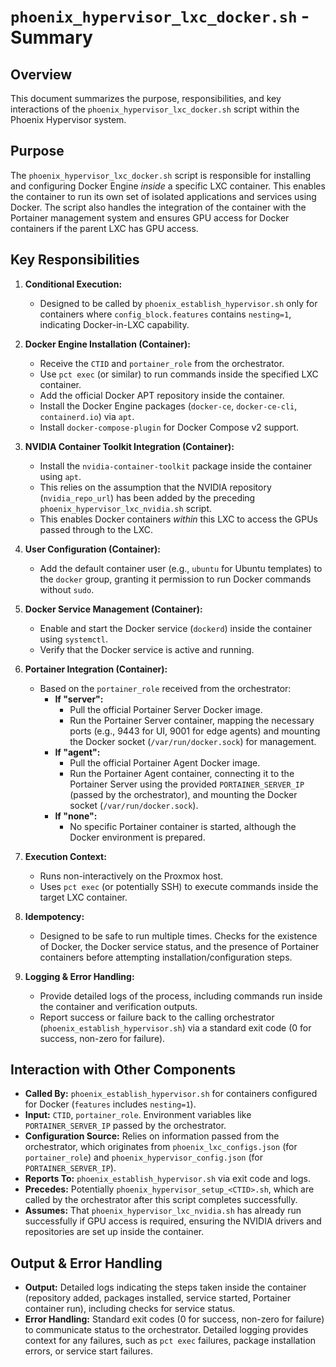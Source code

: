 # `phoenix_hypervisor_lxc_docker.sh` - Summary

## Overview

This document summarizes the purpose, responsibilities, and key interactions of the `phoenix_hypervisor_lxc_docker.sh` script within the Phoenix Hypervisor system.

## Purpose

The `phoenix_hypervisor_lxc_docker.sh` script is responsible for installing and configuring Docker Engine *inside* a specific LXC container. This enables the container to run its own set of isolated applications and services using Docker. The script also handles the integration of the container with the Portainer management system and ensures GPU access for Docker containers if the parent LXC has GPU access.

## Key Responsibilities

1.  **Conditional Execution:**
    *   Designed to be called by `phoenix_establish_hypervisor.sh` only for containers where `config_block.features` contains `nesting=1`, indicating Docker-in-LXC capability.

2.  **Docker Engine Installation (Container):**
    *   Receive the `CTID` and `portainer_role` from the orchestrator.
    *   Use `pct exec` (or similar) to run commands inside the specified LXC container.
    *   Add the official Docker APT repository inside the container.
    *   Install the Docker Engine packages (`docker-ce`, `docker-ce-cli`, `containerd.io`) via `apt`.
    *   Install `docker-compose-plugin` for Docker Compose v2 support.

3.  **NVIDIA Container Toolkit Integration (Container):**
    *   Install the `nvidia-container-toolkit` package inside the container using `apt`.
    *   This relies on the assumption that the NVIDIA repository (`nvidia_repo_url`) has been added by the preceding `phoenix_hypervisor_lxc_nvidia.sh` script.
    *   This enables Docker containers *within* this LXC to access the GPUs passed through to the LXC.

4.  **User Configuration (Container):**
    *   Add the default container user (e.g., `ubuntu` for Ubuntu templates) to the `docker` group, granting it permission to run Docker commands without `sudo`.

5.  **Docker Service Management (Container):**
    *   Enable and start the Docker service (`dockerd`) inside the container using `systemctl`.
    *   Verify that the Docker service is active and running.

6.  **Portainer Integration (Container):**
    *   Based on the `portainer_role` received from the orchestrator:
        *   **If "server":**
            *   Pull the official Portainer Server Docker image.
            *   Run the Portainer Server container, mapping the necessary ports (e.g., 9443 for UI, 9001 for edge agents) and mounting the Docker socket (`/var/run/docker.sock`) for management.
        *   **If "agent":**
            *   Pull the official Portainer Agent Docker image.
            *   Run the Portainer Agent container, connecting it to the Portainer Server using the provided `PORTAINER_SERVER_IP` (passed by the orchestrator), and mounting the Docker socket (`/var/run/docker.sock`).
        *   **If "none":**
            *   No specific Portainer container is started, although the Docker environment is prepared.

7.  **Execution Context:**
    *   Runs non-interactively on the Proxmox host.
    *   Uses `pct exec` (or potentially SSH) to execute commands inside the target LXC container.

8.  **Idempotency:**
    *   Designed to be safe to run multiple times. Checks for the existence of Docker, the Docker service status, and the presence of Portainer containers before attempting installation/configuration steps.

9.  **Logging & Error Handling:**
    *   Provide detailed logs of the process, including commands run inside the container and verification outputs.
    *   Report success or failure back to the calling orchestrator (`phoenix_establish_hypervisor.sh`) via a standard exit code (0 for success, non-zero for failure).

## Interaction with Other Components

*   **Called By:** `phoenix_establish_hypervisor.sh` for containers configured for Docker (`features` includes `nesting=1`).
*   **Input:** `CTID`, `portainer_role`. Environment variables like `PORTAINER_SERVER_IP` passed by the orchestrator.
*   **Configuration Source:** Relies on information passed from the orchestrator, which originates from `phoenix_lxc_configs.json` (for `portainer_role`) and `phoenix_hypervisor_config.json` (for `PORTAINER_SERVER_IP`).
*   **Reports To:** `phoenix_establish_hypervisor.sh` via exit code and logs.
*   **Precedes:** Potentially `phoenix_hypervisor_setup_<CTID>.sh`, which are called by the orchestrator after this script completes successfully.
*   **Assumes:** That `phoenix_hypervisor_lxc_nvidia.sh` has already run successfully if GPU access is required, ensuring the NVIDIA drivers and repositories are set up inside the container.

## Output & Error Handling

*   **Output:** Detailed logs indicating the steps taken inside the container (repository added, packages installed, service started, Portainer container run), including checks for service status.
*   **Error Handling:** Standard exit codes (0 for success, non-zero for failure) to communicate status to the orchestrator. Detailed logging provides context for any failures, such as `pct exec` failures, package installation errors, or service start failures.
